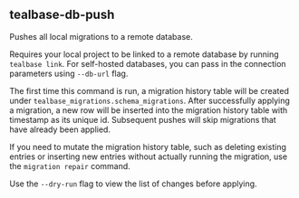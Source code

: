 ## tealbase-db-push

Pushes all local migrations to a remote database.

Requires your local project to be linked to a remote database by running `tealbase link`. For self-hosted databases, you can pass in the connection parameters using `--db-url` flag.

The first time this command is run, a migration history table will be created under `tealbase_migrations.schema_migrations`. After successfully applying a migration, a new row will be inserted into the migration history table with timestamp as its unique id. Subsequent pushes will skip migrations that have already been applied.

If you need to mutate the migration history table, such as deleting existing entries or inserting new entries without actually running the migration, use the `migration repair` command.

Use the `--dry-run` flag to view the list of changes before applying.

